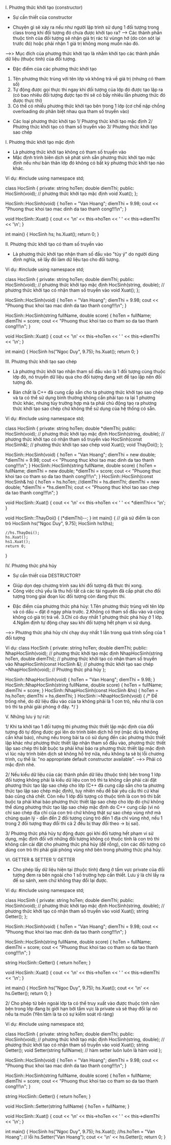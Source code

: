 I. Phương thức khởi tạo (constructor)

* Sự cần thiết của constructor
- Chuyện gì sẽ xảy ra nếu như người lập trình sử dụng 1 đối tượng trong class trong khi đối tượng đó chưa được khởi tạo ra?
--> Các thành phần thuộc tính của đối tượng sẽ nhận giá trị rác từ vùngn hớ (do còn sót lại trước đó) hoặc phải nhận 1 giá trị không mong muốn nào đó.

-->> Mục đích của phương thức khởi tạo là nhằm khởi tạo các thành phần dữ liệu (thuộc tính) của đối tượng.

* Đặc điểm của các phương thức khởi tạo
1. Tên phương thức trùng với tên lớp và không trả về giá trị (nhưng có tham số)
2. Tự động được gọi thực thi ngay khi đối tượng của lớp đó được tạo lập ra (có bao nhiêu đối tượng được tạo thì sẽ có bấy nhiêu lần phương thức đó được thực thi)
3. Có thể có nhiều phương thức khởi tạo bên trong 1 lớp (cơ chế nập chồng overloading do phân biệt nhau qua tham số truyền vào)

* Các loại phương thức khởi tạo
1/ Phương thức khởi tạo mặc định
2/ Phương thức khởi tạo có tham số truyền vào
3/ Phương thức khởi tạo sao chép

I. Phương thức khởi tạo mặc định
- Là phương thức khởi tạo không có tham số truyền vào
- Mặc định trình biên dịch sẽ phát sinh sẵn phương thức khởi tạo mặc định nếu như bản thân lớp đó không có bất kỳ phương thức khởi tạo nào khác.

Ví dụ:
#include <iostream>
using namespace std;

class HocSinh
{
private:
	string hoTen;
	double diemThi;
public:
	HocSinh(void); // phương thức khởi tạo mặc định
	void Xuat();
};

HocSinh::HocSinh(void)
{
	hoTen = "Van Hoang";
	diemThi = 9.98;
	cout << "Phuong thuc khoi tao mac dinh da tao thanh cong!!!\n";
}

void HocSinh::Xuat()
{
	cout << '\n' << this->hoTen << ' ' << this->diemThi << '\n';
}

int main()
{
	HocSinh hs;
	hs.Xuat();
	return 0;
}

II. Phương thức khởi tạo có tham số truyền vào
- Là phương thức khởi tạo nhận tham số đầu vào "tùy ý" do người dùng định nghĩa, sẽ lấy đó làm dữ liệu tạo cho đối tượng.

Ví dụ:
#include <iostream>
using namespace std;

class HocSinh
{
private:
	string hoTen;
	double diemThi;
public:
	HocSinh(void); // phương thức khởi tạo mặc định
	HocSinh(string, double); // phương thức khởi tạo có nhận tham số truyền vào
	void Xuat();
};

HocSinh::HocSinh(void)
{
	hoTen = "Van Hoang";
	diemThi = 9.98;
	cout << "Phuong thuc khoi tao mac dinh da tao thanh cong!!!\n";
}

HocSinh::HocSinh(string fullName, double score)
{
	hoTen = fullName;
	diemThi = score;
	cout << "Phuong thuc khoi tao co tham so da tao thanh cong!!!\n";
}

void HocSinh::Xuat()
{
	cout << '\n' << this->hoTen << ' ' << this->diemThi << '\n';
}

int main()
{
	HocSinh hs("Ngoc Duy", 9.75);
	hs.Xuat();
	return 0;
}

III. Phương thức khởi tạo sao chép
- Là phương thức khởi tạo nhận tham số đầu vào là 1 đối tượng cùng thuộc lớp đó, nó truyền dữ liệu qua cho đối tượng đang xét để tạo lập nên đối tượng đó.

- Bản chất là C++ đã cung cấp sẵn cho ta phương thức khởi tạo sao chép và ta có thể sử dụng bình thường không cần phải tạo ra lại 1 phương thức khác, nhưng tùy trường hợp mà ta phải chủ động tạo ra phương thức khởi tạo sao chép chứ không thể sử dụng của hệ thống có sẵn.

Ví dụ:
#include <iostream>
using namespace std;

class HocSinh
{
private:
	string hoTen;
	double *diemThi;
public:
	HocSinh(void); // phương thức khởi tạo mặc định
	HocSinh(string, double); // phương thức khởi tạo có nhận tham số truyền vào
	HocSinh(const HocSinh&); // phương thức khởi tạo sao chép
	void Xuat();
	void ThayDoi();
};

HocSinh::HocSinh(void)
{
	hoTen = "Van Hoang";
	diemThi = new double;
	*diemThi = 9.98;
	cout << "Phuong thuc khoi tao mac dinh da tao thanh cong!!!\n";
}
HocSinh::HocSinh(string fullName, double score)
{
	hoTen = fullName;
	diemThi = new double;
	*diemThi = score;
	cout << "Phuong thuc khoi tao co tham so da tao thanh cong!!!\n";
}
HocSinh::HocSinh(const HocSinh& hs)
{
	hoTen = hs.hoTen;
	//diemThi = hs.diemThi;
	diemThi = new double;
	*diemThi = *hs.diemThi;
	cout << "Phuong thuc khoi tao sao chep da tao thanh cong!!!\n";
}

void HocSinh::Xuat()
{
	cout << '\n' << this->hoTen << ' ' << *diemThi<< '\n';
}

void HocSinh::ThayDoi()
{
	(*diemThi)--;
}
int main()
{
	// giả sử điểm là con trỏ
	HocSinh hs("Ngoc Duy", 9.75);
	HocSinh hs1(hs);
	
	//hs.ThayDoi();
	hs.Xuat();
	hs1.Xuat();
	return 0;
}

IV. Phương thức phá hủy
* Sự cần thiết của DESTRUCTOR?
- Giúp dọn dẹp chương trình sau khi đối tượng đã thực thi xong.
- Công việc chủ yếu là thu hồi tất cả các tài nguyên đã cấp phát cho đối tượng trong giai đoạn lúc đối tượng còn đang thực thi.

* Đặc điểm của phương thức phá hủy:
1.Tên phương thức trùng với tên lớp và có dấu ~ đặt ở ngay phía trước.
2.Không có tham số đầu vào và cũng không có giá trị trả về.
3.Chỉ có duy nhất 1 phương thức phá hủy ở 1 lớp.
4.Ngầm định tự động chạy sau khi đối tượng hết phạm vi sử dụng.

-->> Phương thức phá hủy chỉ chạy duy nhất 1 lần trong
quá trình sống của 1 đối tượng

Ví dụ:
class HocSinh
{
private:
	string hoTen;
	double diemThi;
public:
	NhapHocSinh(void); // phương thức khởi tạo mặc định
	NhapHocSinh(string hoTen, double diemThi); // phương thức khởi tạo có nhận tham số truyền vào
	NhapHocSinh(const HocSinh &); // phương thức khởi tạo sao chép
	~NhapHocSinh(void); // Phương thức phá hủy
};

HocSinh::NhapHocSinh(void) 
{
	hoTen = "Van Hoang";
	diemThi = 9.98;
}
HocSinh::NhapHocSinh(string fullName, double score)
{
	hoTen = fullName;
	diemThi = score;
}
HocSinh::NhapHocSinh(const HocSinh &hs)
{
	hoTen = hs.hoTen;
	diemThi = hs.diemThi;
}
HocSinh::~NhapHocSinh(void)
{
/* Để trống nhé, do dữ liệu đầu vào của ta không phải là 1 con trỏ, nếu như là con trỏ thì ta phải giải phóng ở đây. */
}

V. Những lưu ý tự rút:

1/ Khi ta khởi tạo 1 đối tượng thì phương thức thiết lập mặc định của đối tượng đó tự động được gọi lên do trình biên dịch hỗ trợ (mặc dù ta không cần khai báo), nhưng nếu trong bài ta có sử dụng đến các phương thức thiết lập khác như phương thức thiết lập nhận tham số đầu vào, phương thức thiết lập sao chép thì bắt buộc ta phải khai báo ra phương thức thiết lập mặc định vì lúc này trình biên dịch sẽ không hỗ trợ nữa, nếu không ta sẽ bị lỗi chương trình, cụ thể là: "no appropriate default constructor available".  -->> Phải có mặc định nhé.

2/ Nếu kiểu dữ liệu của các thành phần dữ liệu (thuộc tính) bên trong 1 lớp đối tượng không phải là kiểu dữ liệu con trỏ thì ta không cần phải cài đặt phương thức tạo lập sao chép cho lớp (C++ đã cung cấp sẵn cho ta phương thức tạo lập sao chép mặc định), tuy nhiên nếu đề bài yêu cầu thì cứ khai báo cũng chả chết. Còn nếu 1 lớp đối tượng có thuộc tính là con trỏ thì bắt buộc ta phải khai báo phương thức thiết lập sao chép cho lớp đó chứ không thể dùng phương thức tạo lập sao chép mặc định do C++ cung cấp (vì nó chỉ sao chép địa chỉ của con trỏ chứ không thật sự sao chép vùng nhớ mà chúng quản lý - dẫn đến 2 đối tượng cùng trỏ đến 1 địa chỉ vùng nhớ, nếu 1 trong 2 đối tượng thay đổi thì cả 2 đều bị thay đổi theo -> bị sai).

3/ Phương thức phá hủy tự động được gọi khi đối tượng hết phạm vi sử dụng, mặc định đối với những đối tượng không có thuộc tính là con trỏ thì không cần cài đặt cho phương thức phá hủy (để rỗng), còn các đối tượng có dùng con trỏ thì phải giải phóng vùng nhớ bên trong phương thức phá hủy.

VI. GETTER & SETTER
1/ GETTER
- Cho phép lấy dữ liệu hiện tại (thuộc tính) đang ở tầm vực private của đối tượng đem ra bên ngoài cho 1 số trường hợp cần
thiết. Lưu ý là chỉ lấy ra để so sánh, xem chứ không thay đổi lại được.

Ví dụ:
#include <iostream>
using namespace std;

class HocSinh
{
private:
	string hoTen;
	double diemThi;
public:
	HocSinh(void); // phương thức khởi tạo mặc định
	HocSinh(string, double); // phương thức khởi tạo có nhận tham số truyền vào
	void Xuat();
	string Getter(); 
};

HocSinh::HocSinh(void)
{
	hoTen = "Van Hoang";
	diemThi = 9.98;
	cout << "Phuong thuc khoi tao mac dinh da tao thanh cong!!!\n";
}

HocSinh::HocSinh(string fullName, double score)
{
	hoTen = fullName;
	diemThi = score;
	cout << "Phuong thuc khoi tao co tham so da tao thanh cong!!!\n";
}

string HocSinh::Getter()
{
	return hoTen;
}

void HocSinh::Xuat()
{
	cout << '\n' << this->hoTen << ' ' << this->diemThi << '\n';
}

int main()
{
	HocSinh hs("Ngoc Duy", 9.75);
	hs.Xuat();
	cout << '\n' << hs.Getter();
	return 0;
}

2/ Cho phép từ bên ngoài lớp ta có thể truy xuất vào được thuộc tính nằm bên trong lớp đang bị giới hạn bởi tầm vực là private và sẽ thay đổi lại nó nếu ta muốn (Yên tâm là ta có sự kiểm soát rõ ràng)

Ví dụ:
#include <iostream>
using namespace std;

class HocSinh
{
private:
	string hoTen;
	double diemThi;
public:
	HocSinh(void); // phương thức khởi tạo mặc định
	HocSinh(string, double); // phương thức khởi tạo có nhận tham số truyền vào
	void Xuat();
	string Getter(); 
	void Setter(string fullName); // hàm setter luôn luôn là hàm void
};

HocSinh::HocSinh(void)
{
	hoTen = "Van Hoang";
	diemThi = 9.98;
	cout << "Phuong thuc khoi tao mac dinh da tao thanh cong!!!\n";
}

HocSinh::HocSinh(string fullName, double score)
{
	hoTen = fullName;
	diemThi = score;
	cout << "Phuong thuc khoi tao co tham so da tao thanh cong!!!\n";
}

string HocSinh::Getter()
{
	return hoTen;
}

void HocSinh::Setter(string fullName)
{
	hoTen = fullName;
}

void HocSinh::Xuat()
{
	cout << '\n' << this->hoTen << ' ' << this->diemThi << '\n';
}

int main()
{
	HocSinh hs("Ngoc Duy", 9.75);
	hs.Xuat();
	//hs.hoTen = "Van Hoang"; // lỗi
	hs.Setter("Van Hoang");
	cout << '\n' << hs.Getter();
	return 0;
}
